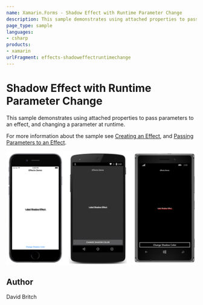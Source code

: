 ```yaml
---
name: Xamarin.Forms - Shadow Effect with Runtime Parameter Change
description: This sample demonstrates using attached properties to pass parameters to an effect, and changing a parameter at runtime.
page_type: sample
languages:
- csharp
products:
- xamarin
urlFragment: effects-shadoweffectruntimechange
---
```

# Shadow Effect with Runtime Parameter Change

This sample demonstrates using attached properties to pass parameters to an effect, and changing a parameter at runtime.

For more information about the sample see [Creating an Effect](https://developer.xamarin.com/guides/xamarin-forms/effects/creating/), and [Passing Parameters to an Effect](https://developer.xamarin.com/guides/xamarin-forms/effects/passing-parameters/).

![Shadow Effect with Runtime Parameter Change application screenshot](Screenshots/01All.png "Shadow Effect with Runtime Parameter Change application screenshot")

## Author

David Britch
